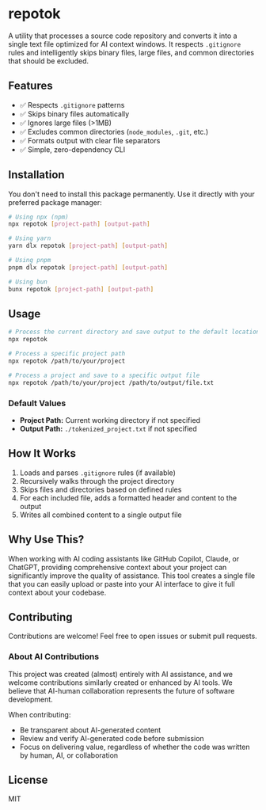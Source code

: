# repotok

A utility that processes a source code repository and converts it into a single text file optimized for AI context windows. It respects `.gitignore` rules and intelligently skips binary files, large files, and common directories that should be excluded.

## Features

- ✅ Respects `.gitignore` patterns
- ✅ Skips binary files automatically
- ✅ Ignores large files (>1MB)
- ✅ Excludes common directories (`node_modules`, `.git`, etc.)
- ✅ Formats output with clear file separators
- ✅ Simple, zero-dependency CLI

## Installation

You don't need to install this package permanently. Use it directly with your preferred package manager:

```bash
# Using npx (npm)
npx repotok [project-path] [output-path]

# Using yarn
yarn dlx repotok [project-path] [output-path]

# Using pnpm
pnpm dlx repotok [project-path] [output-path]

# Using bun
bunx repotok [project-path] [output-path]
```

## Usage

```bash
# Process the current directory and save output to the default location
npx repotok

# Process a specific project path
npx repotok /path/to/your/project

# Process a project and save to a specific output file
npx repotok /path/to/your/project /path/to/output/file.txt
```

### Default Values

- **Project Path:** Current working directory if not specified
- **Output Path:** `./tokenized_project.txt` if not specified

## How It Works

1. Loads and parses `.gitignore` rules (if available)
2. Recursively walks through the project directory
3. Skips files and directories based on defined rules
4. For each included file, adds a formatted header and content to the output
5. Writes all combined content to a single output file

## Why Use This?

When working with AI coding assistants like GitHub Copilot, Claude, or ChatGPT, providing comprehensive context about your project can significantly improve the quality of assistance. This tool creates a single file that you can easily upload or paste into your AI interface to give it full context about your codebase.

## Contributing

Contributions are welcome! Feel free to open issues or submit pull requests.

### About AI Contributions

This project was created (almost) entirely with AI assistance, and we welcome contributions similarly created or enhanced by AI tools. We believe that AI-human collaboration represents the future of software development.

When contributing:
- Be transparent about AI-generated content
- Review and verify AI-generated code before submission
- Focus on delivering value, regardless of whether the code was written by human, AI, or collaboration

## License

MIT
